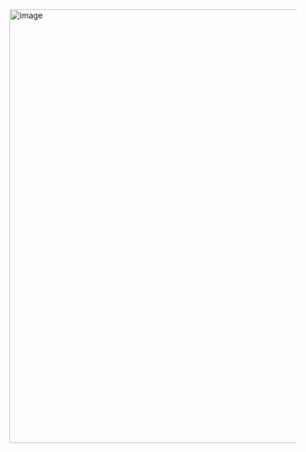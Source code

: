 <img width="923" height="763" alt="image" src="https://github.com/user-attachments/assets/3a63e7df-bd39-45df-a51c-fed519b135ec" />
